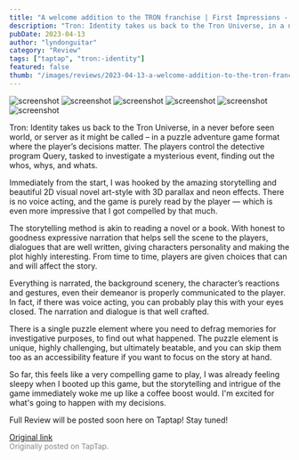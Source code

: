 ```yaml
---
title: "A welcome addition to the TRON franchise | First Impressions - Tron: Identity"
description: "Tron: Identity takes us back to the Tron Universe, in a never before seen world, or server as it might be called – in a puzzle adventure game format where the player’s decisions matter. The players control the detective program Query, tasked to investigate a mysterious event, finding out the whos, whys, and whats."
pubDate: 2023-04-13
author: "lyndonguitar"
category: "Review"
tags: ["taptap", "tron:-identity"]
featured: false
thumb: "/images/reviews/2023-04-13-a-welcome-addition-to-the-tron-franchise--first-impressions---tron-identity-0.avif"
---
```


<div class="gallery">
  <img src="/images/reviews/2023-04-13-a-welcome-addition-to-the-tron-franchise--first-impressions---tron-identity-0.avif" alt="screenshot" />
  <img src="/images/reviews/2023-04-13-a-welcome-addition-to-the-tron-franchise--first-impressions---tron-identity-1.avif" alt="screenshot" />
  <img src="/images/reviews/2023-04-13-a-welcome-addition-to-the-tron-franchise--first-impressions---tron-identity-2.avif" alt="screenshot" />
  <img src="/images/reviews/2023-04-13-a-welcome-addition-to-the-tron-franchise--first-impressions---tron-identity-3.avif" alt="screenshot" />
  <img src="/images/reviews/2023-04-13-a-welcome-addition-to-the-tron-franchise--first-impressions---tron-identity-4.avif" alt="screenshot" />
  <img src="/images/reviews/2023-04-13-a-welcome-addition-to-the-tron-franchise--first-impressions---tron-identity-5.avif" alt="screenshot" />
</div>

Tron: Identity takes us back to the Tron Universe, in a never before seen world, or server as it might be called – in a puzzle adventure game format where the player’s decisions matter. The players control the detective program Query, tasked to investigate a mysterious event, finding out the whos, whys, and whats.

Immediately from the start, I was hooked by the amazing storytelling and beautiful 2D visual novel art-style with 3D parallax and neon effects. There is no voice acting, and the game is purely read by the player — which is even more impressive that I got compelled by that much.

The storytelling method is akin to reading a novel or a book. With honest to goodness expressive narration that helps sell the scene to the players, dialogues that are well written, giving characters personality and making the plot highly interesting. From time to time, players are given choices that can and will affect the story.

Everything is narrated, the background scenery, the character’s reactions and gestures, even their demeanor is properly communicated to the player. In fact, if there was voice acting, you can probably play this with your eyes closed. The narration and dialogue is that well crafted.

There is a single puzzle element where you need to defrag memories for investigative purposes, to find out what happened. The puzzle element is unique, highly challenging, but ultimately beatable, and you can skip them too as an accessibility feature if you want to focus on the story at hand.

So far, this feels like a very compelling game to play, I was already feeling sleepy when I booted up this game, but the storytelling and intrigue of the game immediately woke me up like a coffee boost would. I'm excited for what's going to happen with my decisions.

Full Review will be posted soon here on Taptap! Stay tuned!

[Original link](https://www.taptap.io/post/5100231)<br><span style="font-size: 0.95em; color: #888;">Originally posted on TapTap.</span>
